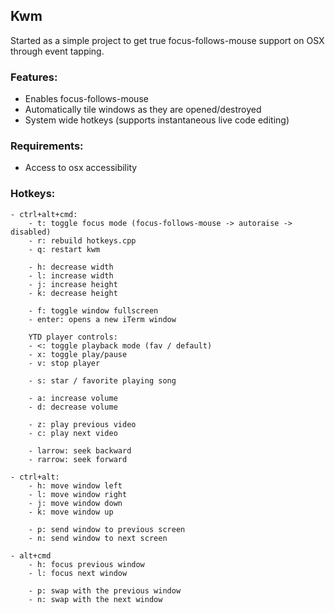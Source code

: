## Kwm

Started as a simple project to get true focus-follows-mouse support on OSX through event tapping.

### Features:
- Enables focus-follows-mouse
- Automatically tile windows as they are opened/destroyed
- System wide hotkeys (supports instantaneous live code editing)

### Requirements:
- Access to osx accessibility

### Hotkeys:
    - ctrl+alt+cmd:
        - t: toggle focus mode (focus-follows-mouse -> autoraise -> disabled)
        - r: rebuild hotkeys.cpp
        - q: restart kwm

        - h: decrease width
        - l: increase width
        - j: increase height
        - k: decrease height

        - f: toggle window fullscreen
        - enter: opens a new iTerm window

        YTD player controls:
        - <: toggle playback mode (fav / default)
        - x: toggle play/pause
        - v: stop player

        - s: star / favorite playing song

        - a: increase volume
        - d: decrease volume
        
        - z: play previous video
        - c: play next video

        - larrow: seek backward
        - rarrow: seek forward

    - ctrl+alt:
        - h: move window left
        - l: move window right
        - j: move window down
        - k: move window up

        - p: send window to previous screen
        - n: send window to next screen

    - alt+cmd
        - h: focus previous window
        - l: focus next window

        - p: swap with the previous window
        - n: swap with the next window
